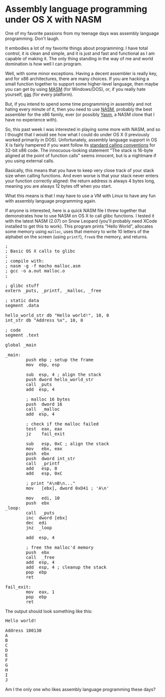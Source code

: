 Assembly language programming under OS X with NASM
==================================================
One of my favorite passions from my teenage days was assembly language programming.  Don't laugh.

It embodies a lot of my favorite things about programming: I have total control, it is clean and simple, and it is just and fast and functional as I am capable of making it.  The only thing standing in the way of me and world domination is how well I can program.

Well, with some minor exceptions.  Having a decent assembler is really key, and for x86 architectures, there are many choices.  If you are hacking a small function together to support some higher-level language, then maybe you can get by using <a href="http://en.wikipedia.org/wiki/Microsoft_Macro_Assembler">MASM</a> (for Windows/DOS), or, if you really hate yourself, <a href="http://en.wikipedia.org/wiki/GNU_Assembler">gas</a> (for every platform).

But, if you intend to spend some time programming in assembly and not hating every minute of it, then you need to use <a href="http://en.wikipedia.org/wiki/Netwide_Assembler">NASM</a>, probably the best assembler for the x86 family, ever (or possibly <a href="http://en.wikipedia.org/wiki/Yasm">Yasm</a>, a NASM clone that I have no experience with).

So, this past week I was interested in playing some more with NASM, and so I thought that I would see how what I could do under OS X (I previously worked primarily in DOS).  Unfortunately, assembly language support in OS X is fairly hampered if you want follow its <a href="http://developer.apple.com/mac/library/DOCUMENTATION/DeveloperTools/Conceptual/LowLevelABI/130-IA-32_Function_Calling_Conventions/IA32.html#//apple_ref/doc/uid/TP40002492-SW4">standard calling conventions</a> for 32-bit x86 code.  The innocuous-looking statement "The stack is 16-byte aligned at the point of function calls" seems innocent, but is a nightmare if you using external calls.

Basically, this means that you have to keep very close track of your stack size when calling functions.  And even worse is that your stack never enters your function correctly aligned: the return address is always 4 bytes long, meaning you are always 12 bytes off when you start.

What this means is that I may have to use a VM with Linux to have any fun with assembly language programming again.

If anyone is interested, here is a quick NASM file I threw together that demonstrates how to use NASM on OS X to call glibc functions.  I tested it with the latest NASM (2.07) on Snow Leopard (you'll probably need XCode installed to get this to work).  This program prints "Hello World", allocates some memory using <code>malloc</code>, uses that memory to write 10 letters of the alphabet on the screen (using <code>printf</code>), <code>free</code>s the memory, and returns.

<pre name="code" class="nasm">
;
; Basic OS X calls to glibc
;
; compile with:
; nasm -g -f macho malloc.asm
; gcc -o a.out malloc.o
;
 
; glibc stuff
extern _puts, _printf, _malloc, _free
 
; static data
segment .data
 
hello_world_str db "Hello world!", 10, 0
int_str db "Address %x", 10, 0
 
; code
segment .text
 
global _main
 
_main:
        push ebp ; setup the frame
        mov  ebp, esp
 
        sub  esp, 4 ; align the stack
        push dword hello_world_str
        call _puts
        add  esp, 4
 
        ; malloc 16 bytes
        push  dword 16
        call  _malloc
        add  esp, 4
 
        ; check if the malloc failed
        test  eax, eax
        jz    fail_exit
         
        sub   esp, 0xC ; align the stack
        mov   ebx, eax
        push  ebx
        push  dword int_str
        call  _printf
        add   esp, 8
        add   esp, 0xC
 
        ; print "A\nB\n..."     
        mov   [ebx], dword 0xD41 ; 'A\n'
 
        mov   edi, 10
        push  ebx
_loop:
        call  _puts
        inc  dword [ebx] 
        dec  edi 
        jnz  _loop
 
        add  esp, 4
         
        ; free the malloc'd memory
        push  ebx
        call  _free
        add  esp, 4
        add  esp, 4 ; cleanup the stack 
        pop  ebp
        ret
         
fail_exit:
        mov  eax, 1
        pop  ebp
        ret
</pre>

The output should look something like this:

<pre>Hello world!
 
Address 100130
A
B
C
D
E
F
G
H
I
J
</pre>

Am I the only one who likes assembly language programming these days?